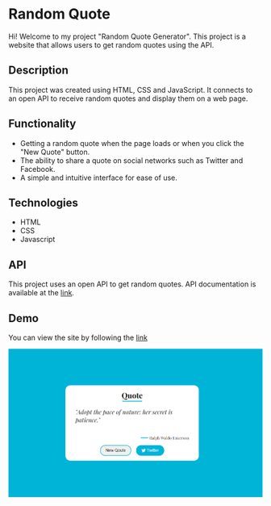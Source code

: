 <h1>Random Quote</h1>
<p>Hi! Welcome to my project "Random Quote Generator". This project is a website that allows users to get random quotes using the API.</p>

<h2>Description</h2>
<p>This project was created using HTML, CSS and JavaScript. It connects to an open API to receive random quotes and display them on a web page.</p>

<h2>Functionality</h2>
<ul>
  <li>Getting a random quote when the page loads or when you click the "New Quote" button.</li>
  <li>The ability to share a quote on social networks such as Twitter and Facebook.</li>
  <li>A simple and intuitive interface for ease of use.</li>
</ul>

<h2>Technologies</h2>
<ul>
  <li>HTML</li>
  <li>CSS</li>
  <li>Javascript</li>
</ul>

<h2>API</h2>
<p>This project uses an open API to get random quotes. API documentation is available at the <a href="https://github.com/lukePeavey/quotable">link</a>.</p>

<h2>Demo</h2>
<p>You can view the site by following the <a href="https://quote-random-14.netlify.app/">link</a></p>
<img src="https://github.com/zHelga/Qoute_random/blob/main/screenshot.png" />

